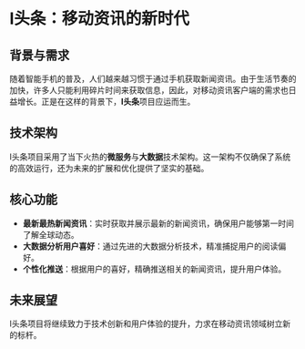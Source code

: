# I头条：移动资讯的新时代

## 背景与需求

随着智能手机的普及，人们越来越习惯于通过手机获取新闻资讯。由于生活节奏的加快，许多人只能利用碎片时间来获取信息，因此，对移动资讯客户端的需求也日益增长。正是在这样的背景下，**I头条**项目应运而生。

## 技术架构

I头条项目采用了当下火热的**微服务**与**大数据**技术架构。这一架构不仅确保了系统的高效运行，还为未来的扩展和优化提供了坚实的基础。

## 核心功能

- **最新最热新闻资讯**：实时获取并展示最新的新闻资讯，确保用户能够第一时间了解全球动态。
- **大数据分析用户喜好**：通过先进的大数据分析技术，精准捕捉用户的阅读偏好。
- **个性化推送**：根据用户的喜好，精确推送相关的新闻资讯，提升用户体验。

## 未来展望

I头条项目将继续致力于技术创新和用户体验的提升，力求在移动资讯领域树立新的标杆。
